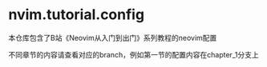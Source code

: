 # nvim.tutorial.config

本仓库包含了B站《Neovim从入门到出门》系列教程的neovim配置

不同章节的内容请查看对应的branch，例如第一节的配置内容在chapter_1分支上

